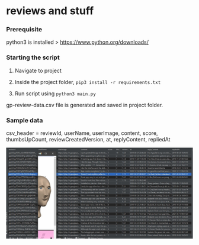 # reviews and stuff


### Prerequisite
python3 is installed > https://www.python.org/downloads/


### Starting the script
<ol>
<li>

Navigate to project</li>
<li>

Inside the project folder, `pip3 install -r requirements.txt`</li>
<li>

Run script using `python3 main.py`</li>
</ol>

gp-review-data.csv file is generated and saved in project folder.

### Sample data

csv_header = reviewId, userName, userImage, content, score, thumbsUpCount, reviewCreatedVersion, at, replyContent, repliedAt

![csv data display](https://github.com/YonaMoreda/reviews-and-stuff/blob/main/lol.jpg)



